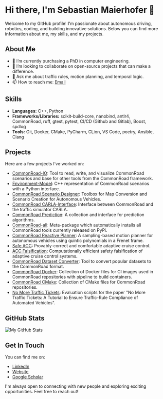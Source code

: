 # Hi there, I'm Sebastian Maierhofer 👋

Welcome to my GitHub profile! 
I'm passionate about autonomous driving, robotics, coding, and building innovative solutions. 
Below you can find more information about me, my skills, and my projects.

## About Me

- 🔭 I’m currently purchasing a PhD in computer engineering.
- 👯 I’m looking to collaborate on open-source projects that can make a difference.
- 💬 Ask me about traffic rules, motion planning, and temporal logic.
- 📫 How to reach me: [Email](mailto:sebastian.maierhofer@tum.de)

## Skills

- **Languages:** C++, Python
- **Frameworks/Libraries:** scikit-build-core, nanobind, antlr4, CommonRoad, ruff, gtest, pytest, CI/CD (Github and Gitlab), Boost, spdlog
- **Tools:** Git, Docker, CMake, PyCharm, CLion, VS Code, poetry, Ansible, Clang

## Projects

Here are a few projects I've worked on:

- [CommonRoad-IO](https://github.com/CommonRoad/commonroad-scenario-designer): Tool to read, write, and visualize CommonRoad scenarios and base for other tools from the CommonRoad framework.
- [Environment-Model](https://github.com/CommonRoad/environment-model): C++ representation of CommonRoad scenarios with a Python interface. 
- [CommonRoad Scenario Designer](https://github.com/CommonRoad/commonroad-scenario-designer): Toolbox for Map Conversion and Scenario Creation for Autonomous Vehicles. 
- [CommonRoad CARLA-Interface](https://github.com/CommonRoad/commonroad-carla-interface): Interface between CommonRoad and the traffic simulator CARLA. 
- [CommonRoad Prediction](https://github.com/CommonRoad/commonroad-prediction): A collection and interface for prediction algorithms.
- [CommonRoad-all](https://github.com/CommonRoad/commonroad-all): Meta-package which automatically installs all CommonRoad tools currently released on PyPi.
- [CommonRoad Reactive Planner](https://github.com/CommonRoad/commonroad-reactive-planner): A sampling-based motion planner for autonomous vehicles using quintic polynomials in a Frenet frame.
- [Safe ACC](https://github.com/CommonRoad/safe-acc): Provably-correct and comfortable adaptive cruise control.
- [ACC Falsification](https://github.com/CommonRoad/safety-falsification-acc): Computationally efficient safety falsification of adaptive cruise control systems.
- [CommonRoad Dataset Converter](https://commonroad.in.tum.de/tools/dataset-converters): Tool to convert popular datasets to the CommonRoad format.
- [CommonRoad Docker](https://gitlab.lrz.de/tum-cps/commonroad-docker): Collection of Docker files for CI images used in CommonRoad repositories with pipeline to build containers.
- [CommonRoad CMake](https://gitlab.lrz.de/tum-cps/commonroad-cmake): Collection of CMake files for CommonRoad repositories.
- [No More Traffic Tickets](https://github.com/CommonRoad/no-more-traffic-tickets): Evaluation scripts for the paper "No More Traffic Tickets: A Tutorial to Ensure Traffic-Rule Compliance of Automated Vehicles".

## GitHub Stats

![My GitHub Stats](https://github-readme-stats.vercel.app/api?username=smaierhofer&show_icons=true&theme=radical)

## Get In Touch

You can find me on:

- [LinkedIn](https://www.linkedin.com/in/sebastian-maierhofer)
- [Website](https://www.ce.cit.tum.de/cps/members/sebastian-maierhofer-msc/)
- [Google Scholar](https://scholar.google.de/citations?user=hkgRdzEAAAAJ&hl=de)

I'm always open to connecting with new people and exploring exciting opportunities. Feel free to reach out!

